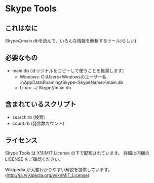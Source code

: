 Skype Tools
===========

## これはなに
Skypeのmain.dbを読んで、いろんな情報を解析するツール(らしい)

## 必要なもの
* main.db (オリジナルをコピーして使うことを推奨します)
    * Windows: C:\Users\<Windowsのユーザー名>\AppData\Roaming\Skype\<SkypeName>\main.db
    * Linux: ~/.Skype/<SkypeName>/main.db

## 含まれているスクリプト
* search.rb (検索)
* count.rb (発言数カウント)

## ライセンス
Skype Tools は X11/MIT License の下で配布されています。
詳細は同梱の LICENSE をご確認ください。

Wikipedia が大変わかりやすい解説を提供しています。
(http://ja.wikipedia.org/wiki/MIT_License)
